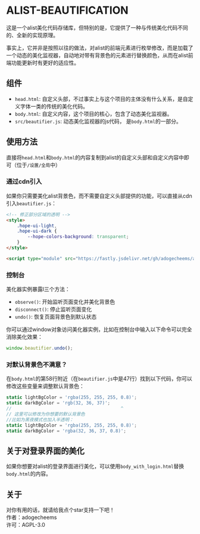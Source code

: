 # ALIST-BEAUTIFICATION

这是一个alist美化代码存储库，但特别的是，它提供了一种与传统美化代码不同的、全新的实现原理。

事实上，它并非是按照以往的做法，对alist的前端元素进行枚举修改，而是加载了一个动态的美化监视器，自动地对带有背景色的元素进行替换颜色，从而在alist前端功能更新时有更好的适应性。

## 组件

- `head.html`: 自定义头部，不过事实上与这个项目的主体没有什么关系，是自定义字体一类的传统的美化代码。
- `body.html`: 自定义内容，这个项目的核心，包含了动态美化监视器。
- `src/beautifier.js`: 动态美化监视器的js代码， 是`body.html`的一部分。

## 使用方法

直接将`head.html`和`body.html`的内容复制到alist的自定义头部和自定义内容中即可（位于`/设置/全局`中）

### 通过cdn引入

 如果你只需要美化alist背景色，而不需要自定义头部提供的功能，可以直接从cdn引入`beautifier.js`：

```html
<!-- 修正部分区域的透明 -->
<style>
    .hope-ui-light,
    .hope-ui-dark {
        --hope-colors-background: transparent;
    }
</style>

<script type="module" src="https://fastly.jsdelivr.net/gh/adogecheems/alist-beautification@latest/src/beautifier.js"></script>
```

### 控制台

美化器实例暴露l三个方法：

- `observe()`: 开始监听页面变化并美化背景色
- `disconnect()`: 停止监听页面变化
- `undo()`: 恢复页面背景色到默认状态

你可以通过window对象访问美化器实例，比如在控制台中输入以下命令可以完全消除美化效果：

```javascript
window.beautifier.undo();
```

### 对默认背景色不满意？

在`body.html`的第58行附近（在`beautifier.js`中是47行）找到以下代码，你可以修改这些变量来调整默认背景色：

```javascript
static lightBgColor = 'rgba(255, 255, 255, 0.8)';
static darkBgColor = 'rgb(32, 36, 37)';
//                                         ^
// 这里可以修改为你想要的默认背景色
//比如为黑夜模式也加入半透明：
static lightBgColor = 'rgba(255, 255, 255, 0.8)';
static darkBgColor = 'rgba(32, 36, 37, 0.8)';
```

## 关于对登录界面的美化

如果你想要对alist的登录界面进行美化，可以使用`body_with_login.html`替换`body.html`的内容。

## 关于

对你有用的话，就请给我点个star支持一下吧！  
作者：adogecheems  
许可：AGPL-3.0
